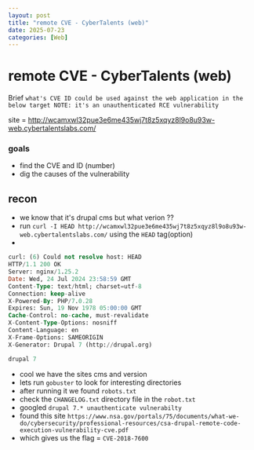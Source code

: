 ```yaml
---
layout: post
title: "remote CVE - CyberTalents (web)"
date: 2025-07-23
categories: [Web]
---
```


# remote CVE - CyberTalents (web)

Brief `what's CVE ID could be used against the web application in the below target NOTE: it's an unauthenticated RCE vulnerability`

site = http://wcamxwl32pue3e6me435wj7t8z5xqyz8l9o8u93w-web.cybertalentslabs.com/

### goals 
- find the CVE and ID (number) 
- dig the causes of the vulnerability 
## recon 

- we know that it's drupal cms but what verion ??
- run ``curl -I HEAD http://wcamxwl32pue3e6me435wj7t8z5xqyz8l9o8u93w-web.cybertalentslabs.com/`` using the ``HEAD`` tag(option)  
- 
```sql 
curl: (6) Could not resolve host: HEAD
HTTP/1.1 200 OK
Server: nginx/1.25.2
Date: Wed, 24 Jul 2024 23:58:59 GMT
Content-Type: text/html; charset=utf-8
Connection: keep-alive
X-Powered-By: PHP/7.0.28
Expires: Sun, 19 Nov 1978 05:00:00 GMT
Cache-Control: no-cache, must-revalidate
X-Content-Type-Options: nosniff
Content-Language: en
X-Frame-Options: SAMEORIGIN
X-Generator: Drupal 7 (http://drupal.org)

drupal 7
``` 

- cool we have the sites cms and version 
- lets run ``gobuster`` to look for interesting directories 
- after running it we found ``robots.txt``   
- check the ``CHANGELOG.txt`` directory file in the ``robot.txt``
- googled ``drupal 7.* unauthenticate vulnerabilty``
- found this site `https://www.nsa.gov/portals/75/documents/what-we-do/cybersecurity/professional-resources/csa-drupal-remote-code-execution-vulnerability-cve.pdf` 
- which gives us  the flag = ``CVE-2018-7600 `` 
 
